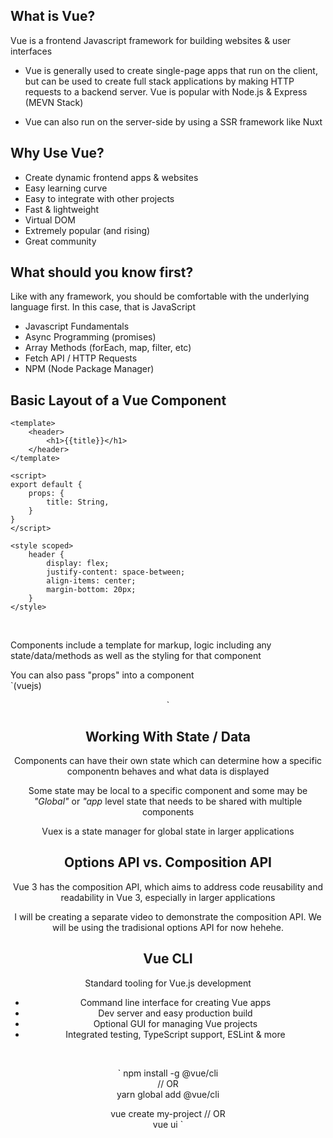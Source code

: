 ## What is Vue?

Vue is a frontend Javascript framework for building websites & user interfaces

* Vue is generally used to create single-page apps that run on the client, but can be used to create full stack applications by making HTTP requests to a backend server. Vue is popular with Node.js & Express (MEVN Stack)

* Vue can also run on the server-side by using a SSR framework like Nuxt

## Why Use Vue?
* Create dynamic frontend apps & websites
* Easy learning curve
* Easy to integrate with other projects
* Fast & lightweight
* Virtual DOM
* Extremely popular (and rising)
* Great community

## What should you know first?
Like with any framework, you should be comfortable with the underlying language first. In this case, that is JavaScript
* Javascript Fundamentals
* Async Programming (promises)
* Array Methods (forEach, map, filter, etc)
* Fetch API / HTTP Requests
* NPM (Node Package Manager)

## Basic Layout of a Vue Component

```(vuejs)
<template>
    <header>
        <h1>{{title}}</h1>
    </header>
</template>

<script>
export default {
    props: {
        title: String,
    }
}
</script>

<style scoped>
    header {
        display: flex;
        justify-content: space-between;
        align-items: center;
        margin-bottom: 20px;
    }
</style>

``` 
<br>

Components include a template for markup, logic including any state/data/methods as well as the styling for that component <br>

You can also pass "props" into a component <br>
`(vuejs)
<Header title="Task Tracker">
`

## Working With State / Data
Components can have their own state which can determine how a specific componentn behaves and what data is displayed <br>

Some state may be local to a specific component and some may be *"Global"* or *"app* level state that needs to be shared with multiple components <br>

Vuex is a state manager for global state in larger applications

## Options API vs. Composition API
Vue 3 has the composition API, which aims to address code reusability and readability in Vue 3, especially in larger applications <br>

I will be creating a separate video to demonstrate the composition API. We will be using the tradisional options API for now hehehe.

## Vue CLI
Standard tooling for Vue.js development <br>
* Command line interface for creating Vue apps
* Dev server and easy production build 
* Optional GUI for managing Vue projects
* Integrated testing, TypeScript support, ESLint & more 

<br>

`
npm install -g @vue/cli <br>
// OR <br>
yarn global add @vue/cli <br>

vue create my-project
// OR <br>
vue ui
`
